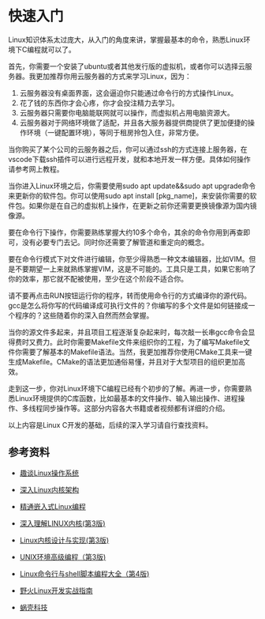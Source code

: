 # 快速入门

Linux知识体系太过庞大，从入门的角度来讲，掌握最基本的命令，熟悉Linux环境下C编程就可以了。

首先，你需要一个安装了ubuntu或者其他发行版的虚拟机，或者你可以选择云服务器。我更加推荐你用云服务器的方式来学习Linux，因为：

1. 云服务器没有桌面界面，这会逼迫你只能通过命令行的方式操作Linux。
2. 花了钱的东西你才会心疼，你才会投注精力去学习。
3. 云服务器只需要你电脑能联网就可以操作，而虚拟机占用电脑资源大。
4. 云服务器对于网络环境做了适配，并且各大服务器提供商提供了更加便捷的操作环境（一键配置环境），等同于租房拎包入住，非常方便。

当你购买了某个公司的云服务器之后，你可以通过ssh的方式连接上服务器，在vscode下载ssh插件可以进行远程开发，就和本地开发一样方便。具体如何操作请参考网上教程。

当你进入Linux环境之后，你需要使用sudo apt update&&sudo apt upgrade命令来更新你的软件包。你可以使用sudo apt install [pkg_name]，来安装你需要的软件包。如果你是在自己的虚拟机上操作，在更新之前你还需要更换镜像源为国内镜像源。

要在命令行下操作，你需要熟练掌握大约10多个命令，其余的命令你用到再查即可，没有必要专门去记。同时你还需要了解管道和重定向的概念。

要在命令行模式下对文件进行编辑，你至少得熟悉一种文本编辑器，比如VIM。但是不要期望一上来就熟练掌握VIM，这是不可能的。工具只是工具，如果它影响了你的效率，那它就不配被使用，至少在这个阶段不适合你。

请不要再点击RUN按钮运行你的程序，转而使用命令行的方式编译你的源代码。gcc是怎么将你写的代码编译成可执行文件的？你编写的多个文件是如何链接成一个程序的？这些随着你的深入自然而然会掌握。

当你的源文件多起来，并且项目工程逐渐复杂起来时，每次敲一长串gcc命令会显得费时又费力。此时你需要Makefile文件来组织你的工程，为了编写Makefile文件你需要了解基本的Makefile语法。当然，我更加推荐你使用CMake工具来一键生成Makefile。CMake的语法更加通俗易懂，并且对于大型项目的组织更加高效。

走到这一步，你对Linux环境下C编程已经有个初步的了解。再进一步，你需要熟悉Linux环境提供的C库函数，比如最基本的文件操作、输入输出操作、进程操作、多线程同步操作等。这部分内容各大书籍或者视频都有详细的介绍。

以上内容是Linux C开发的基础，后续的深入学习请自行查找资料。

## 参考资料

- [趣谈Linux操作系统](https://time.geekbang.org/column/intro/100024701?utm_campaign=geektime_search&utm_content=geektime_search&utm_medium=geektime_search&utm_source=geektime_search&utm_term=geektime_search&tab=catalog)

- [深入Linux内核架构](https://book.douban.com/subject/4843567/)

- [精通嵌入式Linux编程](https://book.douban.com/subject/36479983/)

- [深入理解LINUX内核(第3版)](https://book.douban.com/subject/2287506/)

- [Linux内核设计与实现(第3版)](https://book.douban.com/subject/6097773/)

- [UNIX环境高级编程（第3版)](https://book.douban.com/subject/25900403/)

- [Linux命令行与shell脚本编程大全（第4版)](https://book.douban.com/subject/35933905/)

- [野火Linux开发实战指南](https://doc.embedfire.com/linux/imx6/base/zh/latest/index.html)

- [蜗壳科技](http://www.wowotech.net/)


